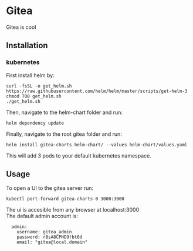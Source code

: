 # Gitea

Gitea is cool

## Installation

### kubernetes
First install helm by:

```
curl -fsSL -o get_helm.sh https://raw.githubusercontent.com/helm/helm/master/scripts/get-helm-3
chmod 700 get_helm.sh
./get_helm.sh
```
Then, navigate to the helm-chart folder and run:
```
helm dependency update 
```
Finally, navigate to the root gitea folder and run:
```
helm install gitea-charts helm-chart/ --values helm-chart/values.yaml
```
This will add 3 pods to your default kubernetes namespace.

## Usage
To open a UI to the gitea server run:
```
kubectl port-forward gitea-charts-0 3000:3000
```
The ui is accesible from any browser at localhost:3000  
The default admin account is:
```
  admin:
    username: gitea_admin
    password: r8sA8CPHD9!bt6d
    email: "gitea@local.domain"

```
